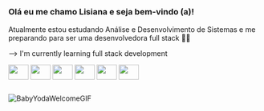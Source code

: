 ##

### Olá eu me chamo Lisiana e seja bem-vindo (a)! 

Atualmente estou estudando Análise e Desenvolvimento de Sistemas e me preparando para ser 
uma desenvolvedora full stack 💜💜

--> I'm currently learning full stack development

<div>
  <img align="center" height="30" width="40"src="https://cdn.jsdelivr.net/gh/devicons/devicon/icons/csharp/csharp-original.svg" />
  <img align="center" height="30" width="40" src="https://cdn.jsdelivr.net/gh/devicons/devicon/icons/python/python-original.svg" />
  <img align="center" height="30" width="40" src="https://cdn.jsdelivr.net/gh/devicons/devicon/icons/html5/html5-original.svg" />
  <img align="center" height="30" width="40" src="https://cdn.jsdelivr.net/gh/devicons/devicon/icons/css3/css3-original.svg" />
  <img align="center" height="30" width="40" src="https://cdn.jsdelivr.net/gh/devicons/devicon/icons/java/java-original.svg" />            
  <img align="center" height="30" width="40" src="https://cdn.jsdelivr.net/gh/devicons/devicon/icons/javascript/javascript-original.svg" />
          
</div>

##

![BabyYodaWelcomeGIF](https://user-images.githubusercontent.com/109558589/219899672-9e8eba43-a9a7-4520-a2bf-57ff3ee4d28d.gif)

##



